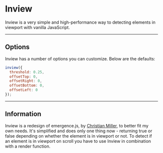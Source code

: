 # Inview

Inview is a very simple and high-performance way to detecting elements in viewport with vanilla JavaScript.

***

## Options
Inview has a number of options you can customize. Below are the defaults:

```javascript
inview({
  threshold: 0.25,
  offsetTop: 0,
  offsetRight: 0,
  offsetBottom: 0,
  offsetLeft: 0
});
```

***

## Information

Inview is a redesign of emergence.js, by [Christian Miller](https://xtianmiller.github.io/emergence.js/), to better fit my own needs. It's simplified and does only one thing now - returning true or false depending on whether the element is in viewport or not. To detect if an element is in viewport on scroll you have to use Inview in combination with a render function.
